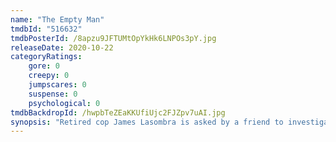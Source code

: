 ```yaml
---
name: "The Empty Man"
tmdbId: "516632"
tmdbPosterId: /8apzu9JFTUMtOpYkHk6LNPOs3pY.jpg
releaseDate: 2020-10-22
categoryRatings:
    gore: 0
    creepy: 0
    jumpscares: 0
    suspense: 0
    psychological: 0
tmdbBackdropId: /hwpbTeZEaKKUfiUjc2FJZpv7uAI.jpg
synopsis: "Retired cop James Lasombra is asked by a friend to investigate the disappearance of her daughter, who seemingly packed in the night and left an ominous message on the bathroom mirror - \"The Empty Man Made Me Do It.\" As he investigates this mysterious figure further, James begins to see and hear strange things, and is forced to come to terms with his past and what it means for his future."
---
```

